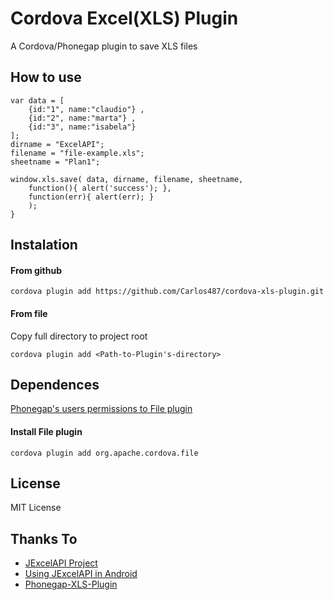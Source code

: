 Cordova Excel(XLS) Plugin
====

A Cordova/Phonegap plugin to save XLS files

## How to use ##

    var data = [
        {id:"1", name:"claudio"} ,
        {id:"2", name:"marta"} ,
        {id:"3", name:"isabela"} 
    ];
    dirname = "ExcelAPI";
    filename = "file-example.xls";
    sheetname = "Plan1";
    
    window.xls.save( data, dirname, filename, sheetname, 
        function(){ alert('success'); }, 
        function(err){ alert(err); }
        );
    }

## Instalation ##

#### From github ####
    
    cordova plugin add https://github.com/Carlos487/cordova-xls-plugin.git
    
#### From file ####
    
Copy full directory to project root

    cordova plugin add <Path-to-Plugin's-directory>
    
## Dependences ##

[Phonegap's users permissions to File plugin](http://docs.phonegap.com/en/3.3.0/cordova_file_file.md.html#File)

#### Install File plugin ####

    cordova plugin add org.apache.cordova.file

## License ##

MIT License

## Thanks To ##

* [JExcelAPI Project](http://sourceforge.net/projects/jexcelapi/)
* [Using JExcelAPI in Android](http://www.kylebeal.com/2011/10/using-jexcelapi-in-an-android-app/)
* [Phonegap-XLS-Plugin](https://github.com/jonathanbsilva/Phonegap-XLS-Plugin)
